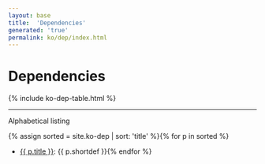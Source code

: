 ```yaml
---
layout: base
title:  'Dependencies'
generated: 'true'
permalink: ko/dep/index.html
---
```


# Dependencies

{% include ko-dep-table.html %}

----------

Alphabetical listing

{% assign sorted = site.ko-dep | sort: 'title' %}{% for p in sorted %}
* [{{ p.title }}](): {{ p.shortdef }}{% endfor %}
